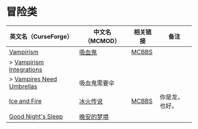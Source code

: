 # 冒险类

| 英文名（CurseForge）                                                                              | 中文名（MCMOD）                                   | 相关链接                                              | 备注           |
| ------------------------------------------------------------------------------------------------- | ------------------------------------------------- | ----------------------------------------------------- | -------------- |
| [Vampirism](https://www.curseforge.com/minecraft/mc-mods/vampirism-become-a-vampire)              | [吸血鬼](https://www.mcmod.cn/class/930.html)     | [MCBBS](https://www.mcbbs.net/thread-771842-1-1.html) |                |
| > [Vampirism Integrations](https://www.curseforge.com/minecraft/mc-mods/vampirism-integrations)   |                                                   |                                                       |                |
| > [Vampires Need Umbrellas](https://www.curseforge.com/minecraft/mc-mods/vampires-need-umbrellas) | 吸血鬼需要伞                                      |                                                       |                |
| [Ice and Fire](https://www.curseforge.com/minecraft/mc-mods/ice-and-fire-dragons)                 | [冰火传说](https://www.mcmod.cn/class/770.html)   | [MCBBS](https://www.mcbbs.net/thread-847008-1-1.html) | 你是龙，也好。 |
| [Good Night's Sleep](https://www.curseforge.com/minecraft/mc-mods/good-nights-sleep)              | [晚安的梦境](https://www.mcmod.cn/class/471.html) |                                                       |                |